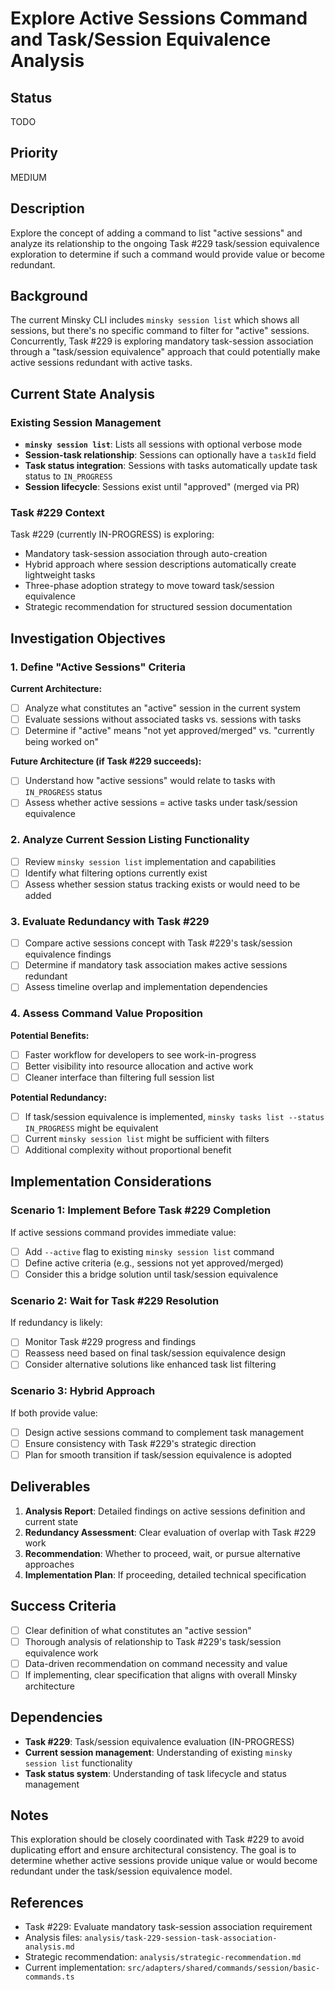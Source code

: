 # Explore Active Sessions Command and Task/Session Equivalence Analysis

## Status

TODO

## Priority

MEDIUM

## Description

Explore the concept of adding a command to list "active sessions" and analyze its relationship to the ongoing Task #229 task/session equivalence exploration to determine if such a command would provide value or become redundant.

## Background

The current Minsky CLI includes `minsky session list` which shows all sessions, but there's no specific command to filter for "active" sessions. Concurrently, Task #229 is exploring mandatory task-session association through a "task/session equivalence" approach that could potentially make active sessions redundant with active tasks.

## Current State Analysis

### Existing Session Management

- **`minsky session list`**: Lists all sessions with optional verbose mode
- **Session-task relationship**: Sessions can optionally have a `taskId` field
- **Task status integration**: Sessions with tasks automatically update task status to `IN_PROGRESS`
- **Session lifecycle**: Sessions exist until "approved" (merged via PR)

### Task #229 Context

Task #229 (currently IN-PROGRESS) is exploring:
- Mandatory task-session association through auto-creation
- Hybrid approach where session descriptions automatically create lightweight tasks
- Three-phase adoption strategy to move toward task/session equivalence
- Strategic recommendation for structured session documentation

## Investigation Objectives

### 1. Define "Active Sessions" Criteria

**Current Architecture:**
- [ ] Analyze what constitutes an "active" session in the current system
- [ ] Evaluate sessions without associated tasks vs. sessions with tasks
- [ ] Determine if "active" means "not yet approved/merged" vs. "currently being worked on"

**Future Architecture (if Task #229 succeeds):**
- [ ] Understand how "active sessions" would relate to tasks with `IN_PROGRESS` status
- [ ] Assess whether active sessions = active tasks under task/session equivalence

### 2. Analyze Current Session Listing Functionality

- [ ] Review `minsky session list` implementation and capabilities
- [ ] Identify what filtering options currently exist
- [ ] Assess whether session status tracking exists or would need to be added

### 3. Evaluate Redundancy with Task #229

- [ ] Compare active sessions concept with Task #229's task/session equivalence findings
- [ ] Determine if mandatory task association makes active sessions redundant
- [ ] Assess timeline overlap and implementation dependencies

### 4. Assess Command Value Proposition

**Potential Benefits:**
- [ ] Faster workflow for developers to see work-in-progress
- [ ] Better visibility into resource allocation and active work
- [ ] Cleaner interface than filtering full session list

**Potential Redundancy:**
- [ ] If task/session equivalence is implemented, `minsky tasks list --status IN_PROGRESS` might be equivalent
- [ ] Current `minsky session list` might be sufficient with filters
- [ ] Additional complexity without proportional benefit

## Implementation Considerations

### Scenario 1: Implement Before Task #229 Completion

If active sessions command provides immediate value:
- [ ] Add `--active` flag to existing `minsky session list` command
- [ ] Define active criteria (e.g., sessions not yet approved/merged)
- [ ] Consider this a bridge solution until task/session equivalence

### Scenario 2: Wait for Task #229 Resolution

If redundancy is likely:
- [ ] Monitor Task #229 progress and findings
- [ ] Reassess need based on final task/session equivalence design
- [ ] Consider alternative solutions like enhanced task list filtering

### Scenario 3: Hybrid Approach

If both provide value:
- [ ] Design active sessions command to complement task management
- [ ] Ensure consistency with Task #229's strategic direction
- [ ] Plan for smooth transition if task/session equivalence is adopted

## Deliverables

1. **Analysis Report**: Detailed findings on active sessions definition and current state
2. **Redundancy Assessment**: Clear evaluation of overlap with Task #229 work
3. **Recommendation**: Whether to proceed, wait, or pursue alternative approaches
4. **Implementation Plan**: If proceeding, detailed technical specification

## Success Criteria

- [ ] Clear definition of what constitutes an "active session"
- [ ] Thorough analysis of relationship to Task #229's task/session equivalence work
- [ ] Data-driven recommendation on command necessity and value
- [ ] If implementing, clear specification that aligns with overall Minsky architecture

## Dependencies

- **Task #229**: Task/session equivalence evaluation (IN-PROGRESS)
- **Current session management**: Understanding of existing `minsky session list` functionality
- **Task status system**: Understanding of task lifecycle and status management

## Notes

This exploration should be closely coordinated with Task #229 to avoid duplicating effort and ensure architectural consistency. The goal is to determine whether active sessions provide unique value or would become redundant under the task/session equivalence model.

## References

- Task #229: Evaluate mandatory task-session association requirement
- Analysis files: `analysis/task-229-session-task-association-analysis.md`
- Strategic recommendation: `analysis/strategic-recommendation.md`
- Current implementation: `src/adapters/shared/commands/session/basic-commands.ts`

